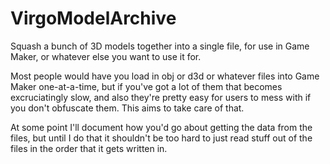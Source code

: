 # VirgoModelArchive

Squash a bunch of 3D models together into a single file, for use in Game Maker, or whatever else you want to use it for.

Most people would have you load in obj or d3d or whatever files into Game Maker one-at-a-time, but if you've got a lot of them that becomes excruciatingly slow, and also they're pretty easy for users to mess with if you don't obfuscate them. This aims to take care of that.

At some point I'll document how you'd go about getting the data from the files, but until I do that it shouldn't be too hard to just read stuff out of the files in the order that it gets written in.